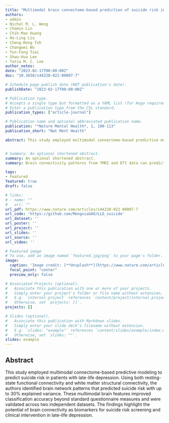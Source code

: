 ```yaml
---
title: "Multimodal brain connectome-based prediction of suicide risk in people with late-life depression"
authors:
- admin
- Nichol M. L. Wong
- Chemin Lin
- Chih-Mao Huang
- Ho-Ling Liu
- Cheng-Hong Toh
- Changwei Wu
- Yun-Fang Tsai
- Shwu-Hua Lee
- Tatia M. C. Lee
author_notes:
date: "2023-02-17T00:00:00Z"
doi: "10.1038/s44220-022-00007-7"

# Schedule page publish date (NOT publication's date).
publishDate: "2023-02-17T00:00:00Z"

# Publication type.
# Accepts a single type but formatted as a YAML list (for Hugo requirements).
# Enter a publication type from the CSL standard.
publication_types: ["article-journal"]

# Publication name and optional abbreviated publication name.
publication: "*Nature Mental Health*, 1, 100-113"
publication_short: "Nat Ment Health"

abstract: This study employed multimodal connectome-based predictive modeling to predict suicide risk in patients with late-life depression. Using both resting-state functional connectivity and white matter structural connectivity, the authors identified brain network patterns that predicted suicide risk with up to 30% explained variance. These multimodal brain features improved classification accuracy beyond standard questionnaire measures and were validated across two independent datasets. The findings highlight the potential of brain connectivity as biomarkers for suicide risk screening and clinical intervention in late-life depression.


# Summary. An optional shortened abstract.
summary: An optional shortened abstract.
summary: Brain connectivity patterns from fMRI and DTI data can predict suicide risk in late-life depression with improved accuracy over behavioral assessments alone.

tags:
- Featured
featured: true
draft: false

# links:
# - name: ""
#   url: ""
url_pdf: https://www.nature.com/articles/s44220-022-00007-7
url_code: 'https://github.com/MengxiaGAO/LLD_suicide'
url_dataset: ''
url_poster: ''
url_project: ''
url_slides: ''
url_source: ''
url_video: ''

# Featured image
# To use, add an image named `featured.jpg/png` to your page's folder. 
image:
  caption: 'Image credit: [**Unsplash**](https://www.nature.com/articles/s44220-022-00007-7)'
  focal_point: "center"
  preview_only: false

# Associated Projects (optional).
#   Associate this publication with one or more of your projects.
#   Simply enter your project's folder or file name without extension.
#   E.g. `internal-project` references `content/project/internal-project/index.md`.
#   Otherwise, set `projects: []`.
projects: []

# Slides (optional).
#   Associate this publication with Markdown slides.
#   Simply enter your slide deck's filename without extension.
#   E.g. `slides: "example"` references `content/slides/example/index.md`.
#   Otherwise, set `slides: ""`.
slides: example
---
```


## Abstract

This study employed multimodal connectome-based predictive modeling to predict suicide risk in patients with late-life depression. Using both resting-state functional connectivity and white matter structural connectivity, the authors identified brain network patterns that predicted suicide risk with up to 30% explained variance. These multimodal brain features improved classification accuracy beyond standard questionnaire measures and were validated across two independent datasets. The findings highlight the potential of brain connectivity as biomarkers for suicide risk screening and clinical intervention in late-life depression.

